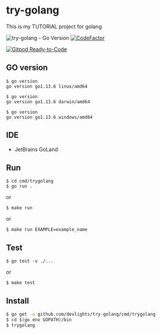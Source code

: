 
# try-golang
This is my TUTORIAL project for golang

![try-golang - Go Version](https://img.shields.io/badge/go-1.13-blue.svg)
[![CodeFactor](https://www.codefactor.io/repository/github/devlights/try-golang/badge)](https://www.codefactor.io/repository/github/devlights/try-golang)

[![Gitpod Ready-to-Code](https://img.shields.io/badge/Gitpod-Ready--to--Code-blue?logo=gitpod)](https://gitpod.io/#https://github.com/devlights/try-golang) 

## GO version

```shell script
$ go version
go version go1.13.6 linux/amd64
```

```shell script
$ go version
go version go1.13.6 darwin/amd64
```

```shell script
$ go version
go version go1.13.6 windows/amd64
```

## IDE

- JetBrains GoLand

## Run

```shell script
$ cd cmd/trygolang
$ go run .
```

or 

```shell script
$ make run
```

or

```shell script
$ make run EXAMPLE=example_name
```

## Test

```shell script
$ go test -v ./...
```

or

```shell script
$ make test
```

## Install

```sh
$ go get -u github.com/devlights/try-golang/cmd/trygolang
$ cd $(go env GOPATH)/bin
$ trygolang
```
